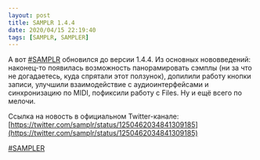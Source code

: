 ```yaml
---
layout: post
title: SAMPLR 1.4.4
date: 2020/04/15 22:19:40
tags: [SAMPLR, SAMPLER]
---
```


А вот [#SAMPLR](../tags/SAMPLR) обновился до версии 1.4.4. Из основных нововведений: наконец-то появилась возможность панорамировать сэмплы (ни за что не догадаетесь, куда спрятали этот ползунок), допилили работу кнопки записи, улучшили взаимодействие с аудиоинтерфейсами и синхронизацию по MIDI, пофиксили работу с Files. Ну и ещё всего по мелочи.

Ссылка на новость в официальном Twitter-канале: [https://twitter.com/samplr/status/1250462034841309185](https://twitter.com/samplr/status/1250462034841309185)

[#SAMPLER](../tags/SAMPLER)
